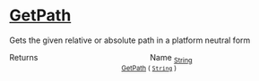 # [GetPath](./IOExtensions-100663401.md)

Gets the given relative or absolute path in a platform neutral form

Returns<img width=200/>Name
<sub>[String](https://docs.microsoft.com/en-us/dotnet/api/System.String)</sub><img width=200/><sub>[GetPath](./IOExtensions-100663401.md) ( [`String`](https://docs.microsoft.com/en-us/dotnet/api/System.String) )</sub><br>


